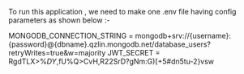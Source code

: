To run this application , we need to make one .env file having config parameters as shown below :-

MONGODB_CONNECTION_STRING = mongodb+srv://{username}:{password}@{dbname}.qzlin.mongodb.net/database_users?retryWrites=true&w=majority JWT_SECRET = RgdTLX>%$DY,$fU%Q>CvH,R22SrD?gNm:G)[+5#dn5tu-2}vsw
